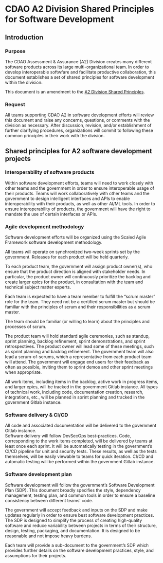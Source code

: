 # CDAO A2 Division Shared Principles for Software Development

## Introduction

### Purpose

The CDAO Assessment & Assurance (A2) Division creates many different software products across its large multi-organizational team. In order to develop interoperable softwfare and facilitate productive collaboration, this document establishes a set of shared principles for software development within the division. 

This document is an amendment to the [A2 Division Shared Principles](./shared-principles-general.md). 

### Request

All teams supporting CDAO A2 in software development efforts will review this document and raise any concerns, questions, or comments with the division as necessary. After discussion, revision, and/or establishment of further clarifying procedures, organizations will commit to following these common principles in their work with the division.

## Shared principles for A2 software development projects

### Interoperability of software products

Within software development efforts, teams will need to work closely with other teams and the government in order to ensure interoperable usage of their products.
Teams will work collaboratively with other teams and the government to design intelligent interfaces and APIs to enable interoperability with their products, as well as other AI/ML tools.
In order to ensure interoperability of products, the government will have the right to mandate the use of certain interfaces or APIs.

### Agile development methodology

Software development efforts will be organized using the Scaled Agile Framework software development methodology. 

All teams will operate on synchronized two-week sprints set by the government. Releases for each product will be held quarterly.

To each product team, the government will assign product owner(s), who ensure that the product direction is aligned with stakeholder needs. In particular, the product owner will continuously prioritize the backlog and create larger epics for the product, in consultation with the team and technical subject matter experts.

Each team is expected to have a team member to fulfill the “scrum master” role for the team. They need not be a certified scrum master but should be familiar with the principles of scrum and their responsibilities as a scrum master. 

The team should be familiar (or willing to learn) about the principles and processes of scrum. 

The product team will hold standard agile ceremonies, such as standup, sprint planning, backlog refinement, sprint demonstrations, and sprint retrospectives. The product owner will lead some of these meetings, such as sprint planning and backlog refinement. The government team will also lead a scrum-of-scrums, which a representative from each product team will attend. The government will engage end users for their feedback as often as possible, inviting them to sprint demos and other sprint meetings when appropriate. 

All work items, including items in the backlog, active work in progress items, and larger epics, will be tracked in the government Gitlab instance. All types of technical work, including code, documentation creation, research, integrations, etc., will be planned in sprint planning and tracked in the government Gitlab instance.

### Software delivery & CI/CD

All code and associated documentation will be delivered to the government Gitlab instance.  
Software delivery will follow DevSecOps best-practices. Code, corresponding to the work items completed, will be delivered by teams at least once each sprint. It will be automatically testing in the government’s CI/CD pipeline for unit and security tests. These results, as well as the tests themselves, will be easily viewable to teams for quick iteration.
CI/CD and automatic testing will be performed within the government Gitlab instance. 

### Software development plan

Software development will follow the government’s Software Development Plan (SDP). This document broadly specifies the style, dependency management, testing plan, and common tools in order to ensure a baseline consistency between different teams’ code. 

The government will accept feedback and inputs on the SDP and make updates regularly in order to ensure best software development practices. The SDP is designed to simplify the process of creating high-quality  software and reduce variability between projects in terms of their structure, design, testing, packaging, and documentation. It is designed to be reasonable and not impose heavy burdens.

Each team will provide a sub-document to the government’s SDP which provides further details on the software development practices, style, and assumptions for their projects. 